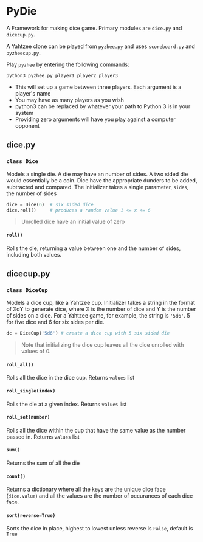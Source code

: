 # PyDie

A Framework for making dice game.  Primary modules are `dice.py` and `dicecup.py`.

A Yahtzee clone can be played from `pyzhee.py` and uses `scoreboard.py` and `pyzheecup.py`.

Play `pyzhee` by entering the following commands:

```
python3 pyzhee.py player1 player2 player3
```
- This will set up a game between three players.  Each argument is a player's name
- You may have as many players as you wish
- python3 can be replaced by whatever your path to Python 3 is in your system
- Providing zero arguments will have you play against a computer opponent

## dice.py

### `class Dice`

Models a single die.  A die may have an number of sides.  A two sided die would essentially be a coin.  Dice have the appropriate dunders to be added, subtracted and compared.  The initializer takes a single parameter, `sides`, the number of sides

```python
dice = Dice(6)  # six sided dice
dice.roll()     # produces a random value 1 <= x <= 6
```

> Unrolled dice have an initial value of zero

#### `roll()`

Rolls the die, returning a value between one and the number of sides, including both values.

## dicecup.py

### `class DiceCup`

Models a dice cup, like a Yahtzee cup.  Initializer takes a string in the format of XdY to generate dice, where X is the number of dice and Y is the number of sides on a dice.  For a Yahtzee game, for example, the string is `'5d6'`.  5 for five dice and 6 for six sides per die.

```python
dc = DiceCup('5d6') # create a dice cup with 5 six sided die
```

> Note that initializing the dice cup leaves all the dice unrolled with values of 0.

#### `roll_all()`

Rolls all the dice in the dice cup.  Returns `values` list

#### `roll_single(index)`

Rolls the die at a given index.  Returns `values` list

#### `roll_set(number)`

Rolls all the dice within the cup that have the same value as the number passed in.  Returns `values` list

#### `sum()`

Returns the sum of all the die

#### `count()`

Returns a dictionary where all the keys are the unique dice face (`dice.value`) and all the values are the number of occurances of each dice face.

#### `sort(reverse=True)`

Sorts the dice in place, highest to lowest unless reverse is `False`, default is `True`